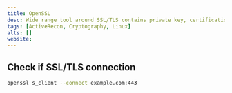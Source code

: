 ```yaml
---
title: OpenSSL
desc: Wide range tool around SSL/TLS contains private key, certifications, etc.
tags: [ActiveRecon, Cryptography, Linux]
alts: []
website:
---
```


## Check if SSL/TLS connection

```sh
openssl s_client --connect example.com:443
```